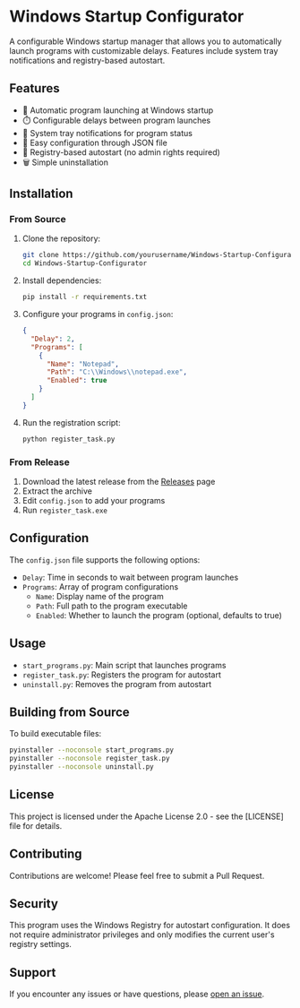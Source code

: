 # Windows Startup Configurator

A configurable Windows startup manager that allows you to automatically launch programs with customizable delays. Features include system tray notifications and registry-based autostart.

## Features

- 🚀 Automatic program launching at Windows startup
- ⏱️ Configurable delays between program launches
- 🔔 System tray notifications for program status
- 🔧 Easy configuration through JSON file
- 🔐 Registry-based autostart (no admin rights required)
- 🗑️ Simple uninstallation

## Installation

### From Source

1. Clone the repository:
   ```bash
   git clone https://github.com/yourusername/Windows-Startup-Configurator.git
   cd Windows-Startup-Configurator
   ```

2. Install dependencies:
   ```bash
   pip install -r requirements.txt
   ```

3. Configure your programs in `config.json`:
   ```json
   {
     "Delay": 2,
     "Programs": [
       {
         "Name": "Notepad",
         "Path": "C:\\Windows\\notepad.exe",
         "Enabled": true
       }
     ]
   }
   ```

4. Run the registration script:
   ```bash
   python register_task.py
   ```

### From Release

1. Download the latest release from the [Releases](https://github.com/Kaizerslau/Windows-Startup-Configurator/releases) page
2. Extract the archive
3. Edit `config.json` to add your programs
4. Run `register_task.exe`

## Configuration

The `config.json` file supports the following options:

- `Delay`: Time in seconds to wait between program launches
- `Programs`: Array of program configurations
  - `Name`: Display name of the program
  - `Path`: Full path to the program executable
  - `Enabled`: Whether to launch the program (optional, defaults to true)

## Usage

- `start_programs.py`: Main script that launches programs
- `register_task.py`: Registers the program for autostart
- `uninstall.py`: Removes the program from autostart

## Building from Source

To build executable files:

```bash
pyinstaller --noconsole start_programs.py
pyinstaller --noconsole register_task.py
pyinstaller --noconsole uninstall.py
```

## License

This project is licensed under the Apache License 2.0 - see the [LICENSE] file for details.

## Contributing

Contributions are welcome! Please feel free to submit a Pull Request.

## Security

This program uses the Windows Registry for autostart configuration. It does not require administrator privileges and only modifies the current user's registry settings.

## Support

If you encounter any issues or have questions, please [open an issue](https://github.com/Kaizerslau/Windows-Startup-Configurator/issues).
